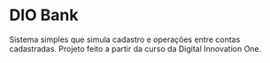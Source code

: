 # DIO Bank
Sistema simples que simula cadastro e operações entre contas cadastradas. Projeto feito a partir da curso da Digital Innovation One.

